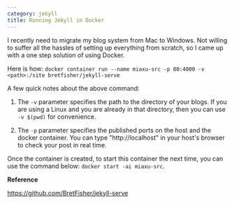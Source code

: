 ```yaml
---
category: jekyll
title: Running Jekyll in Docker
---
```


I recently need to migrate my blog system from Mac to Windows.
Not willing to suffer all the hassles of setting up everything from scratch,
so I came up with a one step solution of using Docker.

Here is how:
`docker container run --name miaxu-src -p 80:4000 -v <path>:/site bretfisher/jekyll-serve`

A few quick notes about the above command:

1. The `-v` parameter specifies the path to the directory of your blogs.
If you are using a Linux and you are already in that directory,
then you can use `-v $(pwd)` for convenience.

2. The `-p` parameter specifies the published ports on the host and the docker container.
You can type "http://localhost" in your host's browser to check your post in real time.

Once the container is created, to start this container the next time, you can use the command below:
`docker start -ai miaxu-src`.


<strong>Reference</strong>

https://github.com/BretFisher/jekyll-serve
